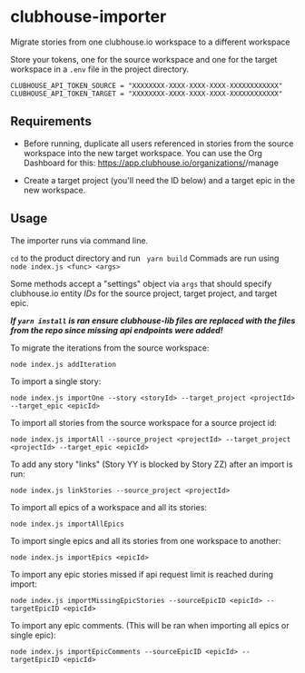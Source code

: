 # clubhouse-importer

Migrate stories from one clubhouse.io workspace to a different workspace

Store your tokens, one for the source workspace and one for the target workspace in a `.env` file in the project directory.

```
CLUBHOUSE_API_TOKEN_SOURCE = "XXXXXXXX-XXXX-XXXX-XXXX-XXXXXXXXXXXX"
CLUBHOUSE_API_TOKEN_TARGET = "XXXXXXXX-XXXX-XXXX-XXXX-XXXXXXXXXXXX"
```

## Requirements

- Before running, duplicate all users referenced in stories from the source workspace into the new target workspace. You can use the Org Dashboard for this: https://app.clubhouse.io/organizations/<org-name>/manage

- Create a target project (you'll need the ID below) and a target epic in the new workspace.

## Usage

The importer runs via command line.

`cd` to the product directory and run ` yarn build`
Commads are run using `node index.js <func> <args>`

Some methods accept a "settings" object via `args` that should specify clubhouse.io entity _IDs_ for the source project, target project, and target epic.

**_If `yarn install` is ran ensure clubhouse-lib files are replaced with the files from the repo since missing api endpoints were added!_**

To migrate the iterations from the source workspace:

```
node index.js addIteration
```

To import a single story:

```
node index.js importOne --story <storyId> --target_project <projectId> --target_epic <epicId>
```

To import all stories from the source workspace for a source project id:

```
node index.js importAll --source_project <projectId> --target_project <projectId> --target_epic <epicId>
```

To add any story "links" (Story YY is blocked by Story ZZ) after an import is run:

```
node index.js linkStories --source_project <projectId>
```

To import all epics of a workspace and all its stories:

```
node index.js importAllEpics
```

To import single epics and all its stories from one workspace to another:

```
node index.js importEpics <epicId>
```

To import any epic stories missed if api request limit is reached during import:

```
node index.js importMissingEpicStories --sourceEpicID <epicId> --targetEpicID <epicId>
```

To import any epic comments. (This will be ran when importing all epics or single epic):

```
node index.js importEpicComments --sourceEpicID <epicId> --targetEpicID <epicId>
```
